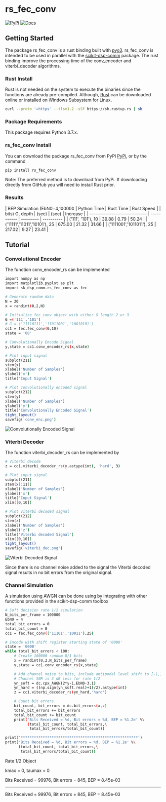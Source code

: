 # rs_fec_conv

[![PyPi](https://img.shields.io/pypi/v/rs_fec_conv.svg?style=flat-square)](https://pypi.org/project/rs_fec_conv/)
[![Docs](https://readthedocs.org/projects/rs_fec_conv/badge/?version=latest)](http://rs_fec_conv.readthedocs.io/en/latest/?badge=latest)

## Getting Started
The package rs_fec_conv is a rust binding built with [pyo3](https://github.com/PyO3/pyo3).
rs_fec_conv is intended to be used in parallel with the 
[scikit-dsp-comm](https://github.com/mwickert/scikit-dsp-comm) package.
The rust binding improve the processing time of the conv_encoder and viterbi_decoder algorithms.

### Rust Install
Rust is not needed on the system to execute the binaries since the functions are already pre-compiled.
Although, [Rust](https://www.rust-lang.org/tools/install) can be downloaded online or 
installed on Windows Subsystem for Linux.

```bash
curl --proto '=https' --tlsv1.2 -sSf https://sh.rustup.rs | sh
```
### Package Requirements
This package requires Python 3.7.x.

### rs_fec_conv Install
You can download the package rs_fec_conv from PyPi [PyPi](https://pypi.org/project/rs_fec_conv/),
or by the command
```bash
pip install rs_fec_conv
``` 

Note: The preferred method is to download from PyPi. 
If downloading directly from GitHub you will need to install Rust prior.

### Results
| BEP Simulation (EbN0=4,100000 | Python Time | Rust Time | Rust Speed |
| bits)  G, depth               | (sec)       | (sec)     | Increase   |
| ----------------------------- | ----------- | --------- | ---------- |
| ('111', '101'), 10            | 39.88       | 0.79      | 50.24      |
| ('11111','11011','10101'), 25 | 675.00      | 21.32     | 31.66      |
| ('1111001','1011011'), 25     | 217.02      | 9.27      | 23.41      |


## Tutorial

### Convolutional Encoder
The function conv_encoder_rs can be implemented

```bash
import numpy as np
import matplotlib.pyplot as plt
import sk_dsp_comm.rs_fec_conv as fec

# Generate random data
N = 20
x = randint(0,2,N)

# Initialize fec_conv object with either G length 2 or 3
G =('111','101')
# G = ('11110111','11011001','10010101')
cc1 = fec.fec_conv(G,10)
state = '00'

# Convolutionally Encode Signal
y,state = cc1.conv_encoder_rs(x,state)

# Plot input signal
subplot(211)
stem(x)
xlabel('Number of Samples')
ylabel('x')
title('Input Signal')

# Plot convolutionally encoded signal
subplot(212)
stem(y)
xlabel('Number of Samples')
ylabel('y')
title('Convolutionally Encoded Signal')
tight_layout()
savefig('conv_enc.png')
```

![Convolutionally Encoded Signal](https://github.com/grayfox57/rs_fec_conv/blob/master/conv_enc.png)

### Viterbi Decoder
The function viterbi_decoder_rs can be implemented by
```bash
# Viterbi decode
z = cc1.viterbi_decoder_rs(y.astype(int), 'hard', 3)

# Plot input signal
subplot(211)
stem(x[:11])
xlabel('Number of Samples')
ylabel('x')
title('Input Signal')
xlim([0,10])

# Plot viterbi decoded signal
subplot(212)
stem(z)
xlabel('Number of Samples')
ylabel('z')
title('Viterbi decoded Signal')
xlim([0,10])
tight_layout()
savefig('viterbi_dec.png')
```

![Viterbi Decoded Signal](https://github.com/grayfox57/rs_fec_conv/blob/master/viterbi_dec.png)

Since there is no channel noise added to the signal the Viterbi decoded signal results
in no bit errors from the original signal.   

### Channel Simulation
A simulation using AWGN can be done using by integrating with other functions provided 
in the scikit-dsp-comm toolbox
```bash
# Soft decision rate 1/2 simulation
N_bits_per_frame = 100000
EbN0 = 4
total_bit_errors = 0
total_bit_count = 0
cc1 = fec.fec_conv(('11101','10011'),25)

# Encode with shift register starting state of '0000'
state = '0000'
while total_bit_errors < 100:
	# Create 100000 random 0/1 bits
	x = randint(0,2,N_bits_per_frame)
	y,state = cc1.conv_encoder_rs(x,state)

	# Add channel noise to bits, include antipodal level shift to [-1,1]
	# Channel SNR is 3 dB less for rate 1/2
	yn_soft = dc.cpx_AWGN(2*y-1,EbN0-3,1) 
	yn_hard = ((np.sign(yn_soft.real)+1)/2).astype(int)
	z = cc1.viterbi_decoder_rs(yn_hard,'hard')

	# Count bit errors
	bit_count, bit_errors = dc.bit_errors(x,z)
	total_bit_errors += bit_errors
	total_bit_count += bit_count
	print('Bits Received = %d, Bit errors = %d, BEP = %1.2e' %\
		  (total_bit_count, total_bit_errors,\
		   total_bit_errors/total_bit_count))

print('*****************************************************')
print('Bits Received = %d, Bit errors = %d, BEP = %1.2e' %\
	  (total_bit_count, total_bit_errors,\
	   total_bit_errors/total_bit_count))
```
   
Rate 1/2 Object

kmax =  0, taumax = 0

Bits Received = 99976, Bit errors = 845, BEP = 8.45e-03

*****************************************************

Bits Received = 99976, Bit errors = 845, BEP = 8.45e-03